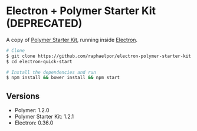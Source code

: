 # Electron + Polymer Starter Kit (DEPRECATED)
A copy of [Polymer Starter Kit](https://github.com/PolymerElements/polymer-starter-kit/), running inside [Electron](https://github.com/atom/electron).

```bash
# Clone
$ git clone https://github.com/raphaelpor/electron-polymer-starter-kit
$ cd electron-quick-start

# Install the dependencies and run
$ npm install && bower install && npm start
```

## Versions
- Polymer: 1.2.0
- Polymer Starter Kit: 1.2.1
- Electron: 0.36.0
